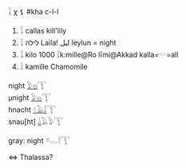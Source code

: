 𓆼 χ ⚸ #kha c-l-l  
  
1. 𓆼 callas kill'lily    
2. 𓆼 לילה Laila! ليل leylun = night  
3. 𓆼 kilo 1000 𓆼k:mille@Ro līmi@Akkad kalla=𓎟=all    
4. 𓆼 kamille Chamomile   
  
night [𓅱](𓅱)[𓐍](𓐍)𓇰   
µnight [𓅱](𓅱)[𓐍](𓐍)𓇰   
hnacht [𓏲](𓏲)[𓄿](𓄿)[𓆼](𓆼)𓇰   
snau[ht] [𓍑](𓍑)𓄿𓅱𓇰   
  
gray: night 𓎼𓂋𓎛𓇰   
  
⇔ Thalassa?  
  
